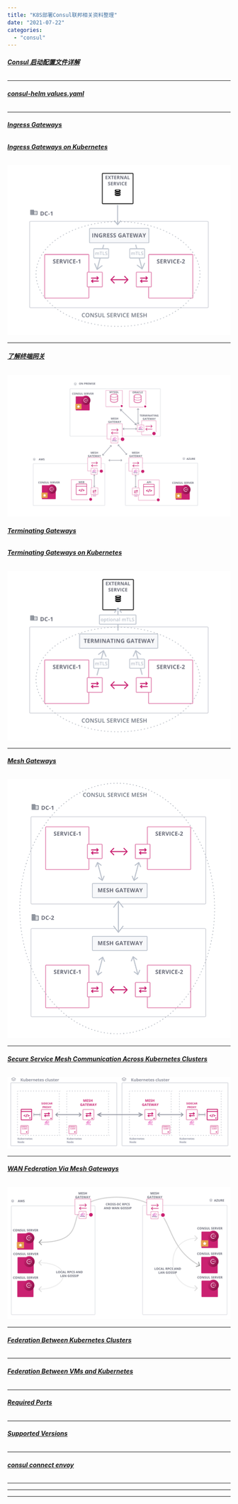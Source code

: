 ```yaml
---
title: "K8S部署Consul联邦相关资料整理"
date: "2021-07-22"
categories: 
  - "consul"
---
```


###### **[Consul 启动配置文件详解](https://github.com/hashicorp/consul/blob/v1.10.0/website/content/docs/k8s/helm.mdx "Consul 启动配置文件详解")**

* * *

###### **[consul-helm values.yaml](https://github.com/hashicorp/consul-helm/blob/master/values.yaml "consul-helm values.yaml")**

* * *

###### **[Ingress Gateways](https://www.consul.io/docs/connect/gateways/ingress-gateway#ingress-gateways "Ingress Gateways")**

###### **[Ingress Gateways on Kubernetes](https://www.consul.io/docs/k8s/connect/ingress-gateways "Ingress Gateways on Kubernetes")**

[![](images/ingress-gateways.png)](http://qiniu.dev-share.top/consul/ingress-gateways.png)

* * *

###### **[了解终端网关](https://learn.hashicorp.com/tutorials/consul/service-mesh-terminating-gateways "了解终端网关")**

[![](images/understand-terminating-gateways.png)](http://qiniu.dev-share.top/consul/understand-terminating-gateways.png)

###### **[Terminating Gateways](https://www.consul.io/docs/connect/gateways/terminating-gateway#terminating-gateways "Terminating Gateways")**

###### **[Terminating Gateways on Kubernetes](https://www.consul.io/docs/k8s/connect/terminating-gateways "Terminating Gateways on Kubernetes")**

[![](images/terminating-gateways.png)](http://qiniu.dev-share.top/consul/terminating-gateways.png)

* * *

###### **[Mesh Gateways](https://www.consul.io/docs/connect/gateways/mesh-gateway#mesh-gateways "Mesh Gateways")**

[![](images/mesh-gateways.png)](http://qiniu.dev-share.top/consul/mesh-gateways.png)

* * *

###### **[Secure Service Mesh Communication Across Kubernetes Clusters](https://learn.hashicorp.com/tutorials/consul/kubernetes-mesh-gateways "Secure Service Mesh Communication Across Kubernetes Clusters")**

[![](images/k8s-mesh-gateway.png)](http://qiniu.dev-share.top/consul/k8s-mesh-gateway.png)

* * *

###### **[WAN Federation Via Mesh Gateways](https://www.consul.io/docs/k8s/installation/multi-cluster#wan-federation-via-mesh-gateways "WAN Federation Via Mesh Gateways")**

[![](images/mesh-gateway-wan-federation.png)](http://qiniu.dev-share.top/consul/mesh-gateway-wan-federation.png)

* * *

###### **[Federation Between Kubernetes Clusters](https://www.consul.io/docs/k8s/installation/multi-cluster/kubernetes#federation-between-kubernetes-clusters "Federation Between Kubernetes Clusters")**

* * *

###### **[Federation Between VMs and Kubernetes](https://www.consul.io/docs/k8s/installation/multi-cluster/vms-and-kubernetes#federation-between-vms-and-kubernetes "Federation Between VMs and Kubernetes")**

* * *

###### **[Required Ports](https://www.consul.io/docs/install/ports#required-ports "Required Ports")**

* * *

###### **[Supported Versions](https://www.consul.io/docs/connect/proxies/envoy#supported-versions "Supported Versions")**

* * *

###### **[consul connect envoy](https://www.consul.io/commands/connect/envoy "consul connect envoy")**

* * *

* * *

* * *
